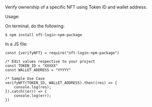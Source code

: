 Verify ownership of a specific NFT using Token ID and wallet address.

Usage:

On terminal, do the following:

```
$ npm install nft-login-npm-package

```

In a JS file:

```
const {verifyNFT} = require("nft-login-npm-package")

/* Edit values respective to your project
const TOKEN_ID = "XXXXX"
const WALLET_ADDRESS = "YYYYY"

/* Sample Use Case
verifyNFT(TOKEN_ID, WALLET_ADDRESS).then((res) => {
    console.log(res);
}).catch((err) => {
    console.log(err);
})

```
